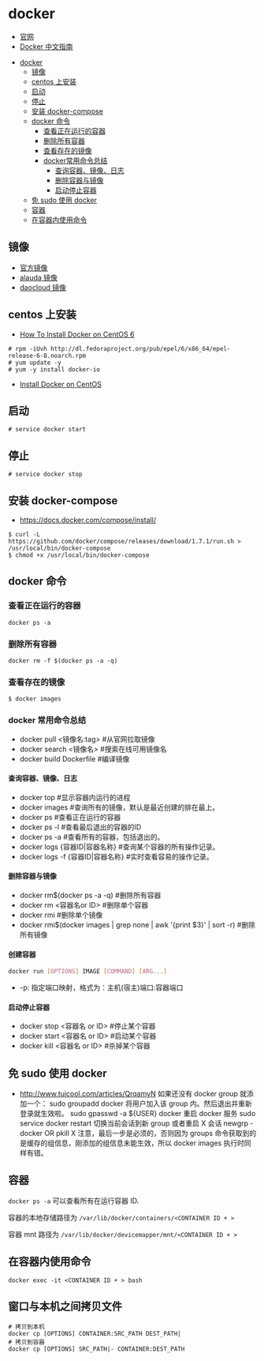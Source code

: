 # docker

* [官网](https://www.docker.com/)
* [Docker 中文指南](http://docker.widuu.com/index.html)

- [docker](#docker)
  - [镜像](#%E9%95%9C%E5%83%8F)
  - [centos 上安装](#centos-%E4%B8%8A%E5%AE%89%E8%A3%85)
  - [启动](#%E5%90%AF%E5%8A%A8)
  - [停止](#%E5%81%9C%E6%AD%A2)
  - [安装 docker-compose](#%E5%AE%89%E8%A3%85-docker-compose)
  - [docker 命令](#docker-%E5%91%BD%E4%BB%A4)
    - [查看正在运行的容器](#%E6%9F%A5%E7%9C%8B%E6%AD%A3%E5%9C%A8%E8%BF%90%E8%A1%8C%E7%9A%84%E5%AE%B9%E5%99%A8)
    - [删除所有容器](#%E5%88%A0%E9%99%A4%E6%89%80%E6%9C%89%E5%AE%B9%E5%99%A8)
    - [查看存在的镜像](#%E6%9F%A5%E7%9C%8B%E5%AD%98%E5%9C%A8%E7%9A%84%E9%95%9C%E5%83%8F)
    - [docker常用命令总结](#docker%E5%B8%B8%E7%94%A8%E5%91%BD%E4%BB%A4%E6%80%BB%E7%BB%93)
      - [查询容器、镜像、日志](#%E6%9F%A5%E8%AF%A2%E5%AE%B9%E5%99%A8%E9%95%9C%E5%83%8F%E6%97%A5%E5%BF%97)
      - [删除容器与镜像](#%E5%88%A0%E9%99%A4%E5%AE%B9%E5%99%A8%E4%B8%8E%E9%95%9C%E5%83%8F)
      - [启动停止容器](#%E5%90%AF%E5%8A%A8%E5%81%9C%E6%AD%A2%E5%AE%B9%E5%99%A8)
  - [免 sudo 使用 docker](#%E5%85%8D-sudo-%E4%BD%BF%E7%94%A8-docker)
  - [容器](#%E5%AE%B9%E5%99%A8)
  - [在容器内使用命令](#%E5%9C%A8%E5%AE%B9%E5%99%A8%E5%86%85%E4%BD%BF%E7%94%A8%E5%91%BD%E4%BB%A4)


## 镜像

* [官方镜像](https://hub.docker.com/)
* [alauda 镜像](https://hub.alauda.cn/)
* [daocloud 镜像](https://hub.daocloud.io/)

## centos 上安装

* [How To Install Docker on CentOS 6](http://www.liquidweb.com/kb/how-to-install-docker-on-centos-6/)

```shell
# rpm -iUvh http://dl.fedoraproject.org/pub/epel/6/x86_64/epel-release-6-8.noarch.rpm
# yum update -y
# yum -y install docker-io
```

* [Install Docker on CentOS](https://docs.docker.com/engine/installation/linux/centos/)

## 启动

```shell
# service docker start
```

## 停止

```shell
# service docker stop
```

## 安装 docker-compose

* <https://docs.docker.com/compose/install/>

```shell
$ curl -L https://github.com/docker/compose/releases/download/1.7.1/run.sh > /usr/local/bin/docker-compose
$ chmod +x /usr/local/bin/docker-compose
```

## docker 命令

### 查看正在运行的容器

```shell
docker ps -a
```

### 删除所有容器

```shell
docker rm -f $(docker ps -a -q)
```

### 查看存在的镜像

```shell
$ docker images
```

### docker 常用命令总结

* docker pull <镜像名:tag> #从官网拉取镜像
* docker search <镜像名> #搜索在线可用镜像名
* docker build Dockerfile #编译镜像

#### 查询容器、镜像、日志

* docker top <container> #显示容器内运行的进程
* docker images #查询所有的镜像，默认是最近创建的排在最上。
* docker ps #查看正在运行的容器
* docker ps -l #查看最后退出的容器的ID
* docker ps -a #查看所有的容器，包括退出的。
* docker logs {容器ID|容器名称} #查询某个容器的所有操作记录。
* docker logs -f {容器ID|容器名称} #实时查看容易的操作记录。

#### 删除容器与镜像

* docker rm$(docker ps -a -q) #删除所有容器
* docker rm <容器名or ID> #删除单个容器
* docker rmi <ID> #删除单个镜像
* docker rmi$(docker images | grep none | awk '{print $3}' | sort -r) #删除所有镜像

#### 创建容器

```sh
docker run [OPTIONS] IMAGE [COMMAND] [ARG...]
```

* -p: 指定端口映射，格式为：主机(宿主)端口:容器端口

#### 启动停止容器

* docker stop <容器名 or ID> #停止某个容器
* docker start <容器名 or ID> #启动某个容器
* docker kill <容器名 or ID> #杀掉某个容器

## 免 sudo 使用 docker

* <http://www.tuicool.com/articles/QrqamyN>
如果还没有 docker group 就添加一个：
    sudo groupadd docker
    将用户加入该 group 内。然后退出并重新登录就生效啦。
    sudo gpasswd -a ${USER} docker
    重启 docker 服务
    sudo service docker restart
    切换当前会话到新 group 或者重启 X 会话
    newgrp - docker
    OR
    pkill X
注意，最后一步是必须的，否则因为 groups 命令获取到的是缓存的组信息，刚添加的组信息未能生效，所以 docker images 执行时同样有错。

## 容器

`docker ps -a` 可以查看所有在运行容器 ID.

容器的本地存储路径为 `/var/lib/docker/containers/<CONTAINER ID + >`

容器 mnt 路径为 `/var/lib/docker/devicemapper/mnt/<CONTAINER ID + >`

## 在容器内使用命令

```
docker exec -it <CONTAINER ID + > bash
```

## 窗口与本机之间拷贝文件

```shell
# 拷贝到本机
docker cp [OPTIONS] CONTAINER:SRC_PATH DEST_PATH|
# 拷贝到容器
docker cp [OPTIONS] SRC_PATH|- CONTAINER:DEST_PATH
```
